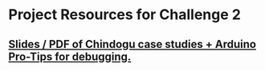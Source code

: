 # Project Resources for Challenge 2
## [Slides / PDF of Chindogu case studies + Arduino Pro-Tips for debugging.](arduino_protips.pdf)
